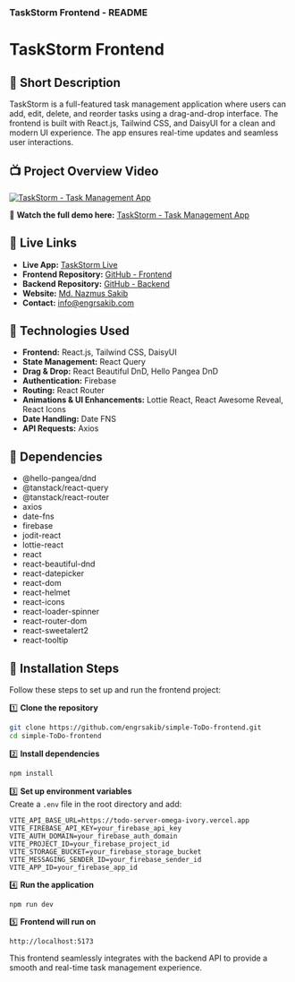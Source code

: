 ### TaskStorm Frontend - README

# TaskStorm Frontend

## 🔹 Short Description 

TaskStorm is a full-featured task management application where users can add, edit, delete, and reorder tasks using a drag-and-drop interface. The frontend is built with React.js, Tailwind CSS, and DaisyUI for a clean and modern UI experience. The app ensures real-time updates and seamless user interactions.

## 📺 Project Overview Video

[![TaskStorm - Task Management App](https://img.youtube.com/vi/LrYQfnD70tA/0.jpg)](https://youtu.be/LrYQfnD70tA)

🔗 **Watch the full demo here:** [TaskStorm - Task Management App](https://youtu.be/LrYQfnD70tA)

## 🔹 Live Links 

- **Live App:** [TaskStorm Live](https://engrsakib-todo-applications.surge.sh/)
- **Frontend Repository:** [GitHub - Frontend](https://github.com/engrsakib/simple-ToDo-frontend)
- **Backend Repository:** [GitHub - Backend](https://github.com/engrsakib/simple-ToDo-Backend)
- **Website:** [Md. Nazmus Sakib](https://www.engrsakib.com/)
- **Contact:** info@engrsakib.com

## 🔹 Technologies Used

- **Frontend:** React.js, Tailwind CSS, DaisyUI
- **State Management:** React Query
- **Drag & Drop:** React Beautiful DnD, Hello Pangea DnD
- **Authentication:** Firebase
- **Routing:** React Router
- **Animations & UI Enhancements:** Lottie React, React Awesome Reveal, React Icons
- **Date Handling:** Date FNS
- **API Requests:** Axios

## 🔹 Dependencies

- @hello-pangea/dnd
- @tanstack/react-query
- @tanstack/react-router
- axios
- date-fns
- firebase
- jodit-react
- lottie-react
- react
- react-beautiful-dnd
- react-datepicker
- react-dom
- react-helmet
- react-icons
- react-loader-spinner
- react-router-dom
- react-sweetalert2
- react-tooltip

## 🔹 Installation Steps

Follow these steps to set up and run the frontend project:

1️⃣ **Clone the repository**

```bash
git clone https://github.com/engrsakib/simple-ToDo-frontend.git
cd simple-ToDo-frontend
```

2️⃣ **Install dependencies**

```bash
npm install
```

3️⃣ **Set up environment variables**  
Create a `.env` file in the root directory and add:

```
VITE_API_BASE_URL=https://todo-server-omega-ivory.vercel.app
VITE_FIREBASE_API_KEY=your_firebase_api_key
VITE_AUTH_DOMAIN=your_firebase_auth_domain
VITE_PROJECT_ID=your_firebase_project_id
VITE_STORAGE_BUCKET=your_firebase_storage_bucket
VITE_MESSAGING_SENDER_ID=your_firebase_sender_id
VITE_APP_ID=your_firebase_app_id
```

4️⃣ **Run the application** 

```bash
npm run dev
```

5️⃣ **Frontend will run on**

```
http://localhost:5173
```

This frontend seamlessly integrates with the backend API to provide a smooth and real-time task management experience.
